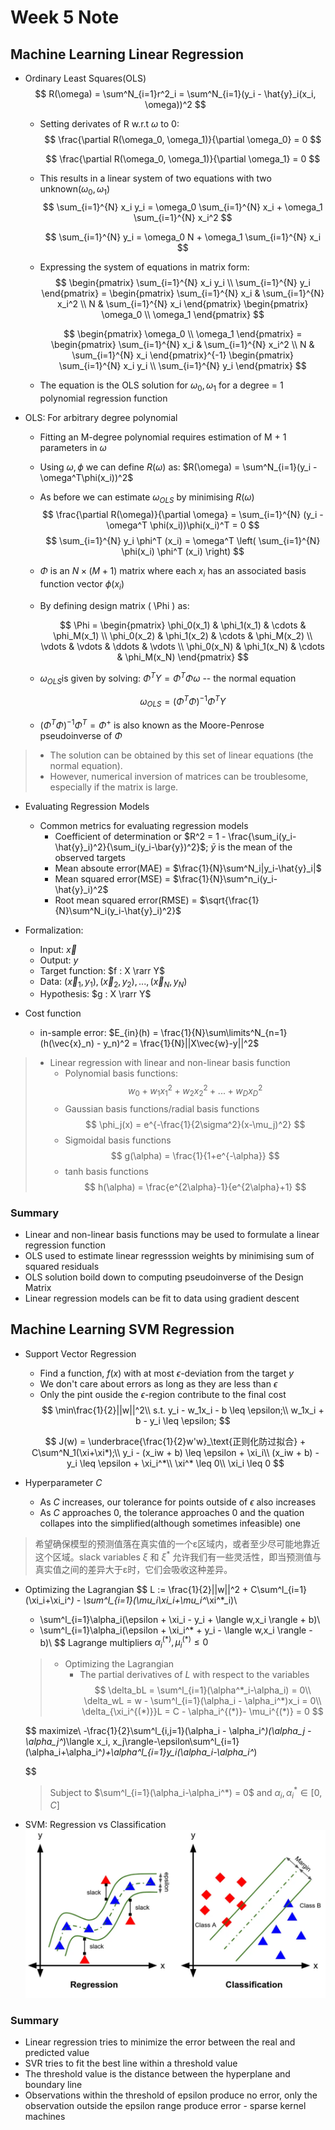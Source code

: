 # Week 5 Note

## Machine Learning Linear Regression

- Ordinary Least Squares(OLS)
  $$
    R(\omega) = \sum^N_{i=1}r^2_i = \sum^N_{i=1}(y_i - \hat{y}_i(x_i, \omega))^2
  $$
  - Setting derivates of R w.r.t $\omega$ to 0:
    $$
    \frac{\partial R(\omega_0, \omega_1)}{\partial \omega_0} = 0
    $$

    $$
    \frac{\partial R(\omega_0, \omega_1)}{\partial \omega_1} = 0
    $$

  - This results in a linear system of two equations with two unknown($\omega_0, \omega_1$)
    $$
    \sum_{i=1}^{N} x_i y_i = \omega_0 \sum_{i=1}^{N} x_i + \omega_1 \sum_{i=1}^{N} x_i^2
    $$

    $$
    \sum_{i=1}^{N} y_i = \omega_0 N + \omega_1 \sum_{i=1}^{N} x_i
    $$

  - Expressing the system of equations in matrix form:
    $$
    \begin{pmatrix}
    \sum_{i=1}^{N} x_i y_i \\
    \sum_{i=1}^{N} y_i
    \end{pmatrix} = 
    \begin{pmatrix}
    \sum_{i=1}^{N} x_i & \sum_{i=1}^{N} x_i^2 \\
    N & \sum_{i=1}^{N} x_i
    \end{pmatrix}
    \begin{pmatrix}
    \omega_0 \\
    \omega_1
    \end{pmatrix}
    $$

    $$
    \begin{pmatrix}
    \omega_0 \\
    \omega_1
    \end{pmatrix} = 
    \begin{pmatrix}
    \sum_{i=1}^{N} x_i & \sum_{i=1}^{N} x_i^2 \\
    N & \sum_{i=1}^{N} x_i
    \end{pmatrix}^{-1}
    \begin{pmatrix}
    \sum_{i=1}^{N} x_i y_i \\
    \sum_{i=1}^{N} y_i
    \end{pmatrix}
    $$
  
  - The equation is the OLS solution for $\omega_0, \omega_1$ for a degree = 1 polynomial regression function

- OLS: For arbitrary degree polynomial
  - Fitting an M-degree polynomial requires estimation of M + 1 parameters in $\omega$
  - Using $\omega, \phi$ we can define $R(\omega)$ as: $R(\omega) = \sum^N_{i=1}(y_i - \omega^T\phi(x_i))^2$
  - As before we can estimate $\omega_{OLS}$ by minimising $R(\omega)$
    $$
    \frac{\partial R(\omega)}{\partial \omega} = \sum_{i=1}^{N} (y_i - \omega^T \phi(x_i))\phi(x_i)^T = 0
    $$
    $$
    \sum_{i=1}^{N} y_i \phi^T (x_i) = \omega^T \left( \sum_{i=1}^{N} \phi(x_i) \phi^T (x_i) \right)
    $$
  - $\Phi \text{ is an } N \times (M+1) \text{ matrix where each } x_i \text{ has an associated basis function vector } \phi(x_i)$

  - By defining design matrix \( \Phi \) as:

    $$
    \Phi = \begin{pmatrix}
    \phi_0(x_1) & \phi_1(x_1) & \cdots & \phi_M(x_1) \\
    \phi_0(x_2) & \phi_1(x_2) & \cdots & \phi_M(x_2) \\
    \vdots & \vdots & \ddots & \vdots \\
    \phi_0(x_N) & \phi_1(x_N) & \cdots & \phi_M(x_N)
    \end{pmatrix}
    $$

  - $\omega_{OLS}$is given by solving: $\Phi^T Y = \Phi^T \Phi \omega$ -- the normal equation

    $$
    \omega_{OLS} = (\Phi^T \Phi)^{-1} \Phi^T Y
    $$

  - $(\Phi^T \Phi)^{-1} \Phi^T = \Phi^+$ is also known as the Moore-Penrose pseudoinverse of $\Phi$

> - The solution can be obtained by this set of linear equations (the normal equation).
> - However, numerical inversion of matrices can be troublesome, especially if the matrix is large.


- Evaluating Regression Models
  - Common metrics for evaluating regression models
    - Coefficient of determination or $R^2 = 1 - \frac{\sum_i(y_i-\hat{y}_i)^2}{\sum_i(y_i-\bar{y})^2}$; $\bar{y}$ is the mean of the observed targets
    - Mean absoute error(MAE) = $\frac{1}{N}\sum^N_i|y_i-\hat{y}_i|$
    - Mean squared error(MSE) = $\frac{1}{N}\sum^n_i(y_i-\hat{y}_i)^2$
    - Root mean squared error(RMSE) = $\sqrt{\frac{1}{N}\sum^N_i(y_i-\hat{y}_i)^2}$

- Formalization:
  - Input: $\vec{x}$
  - Output: $y$
  - Target function: $f : X \rarr Y$
  - Data: $(\vec{x}_1, y_1), (\vec{x}_2, y_2), ...,(\vec{x}_N, y_N)$
  - Hypothesis: $g : X \rarr Y$
- Cost function
  - in-sample error: $E_{in}(h) =  \frac{1}{N}\sum\limits^N_{n=1}(h(\vec{x}_n) - y_n)^2 = \frac{1}{N}||X\vec{w}-y||^2$

> - Linear regression with linear and non-linear basis function
>   - Polynomial basis functions:
>     $$
>       w_0+w_1x^2_1+w_2x_2^2+...+w_Dx^2_D
>     $$
>   - Gaussian basis functions/radial basis functions
>     $$
>       \phi_j(x) = e^{-\frac{1}{2\sigma^2}(x-\mu_j)^2}
>     $$
>   - Sigmoidal basis functions
>     $$
>       g(\alpha) = \frac{1}{1+e^{-\alpha}}
>     $$
>   - tanh basis functions
>     $$
>       h(\alpha) = \frac{e^{2\alpha}-1}{e^{2\alpha}+1}
>     $$

### Summary

- Linear and non-linear basis functions may be used to formulate a linear regression function
- OLS used to estimate linear regresssion weights by minimising sum of squared residuals
- OLS solution boild down to computing pseudoinverse of the Design Matrix
- Linear regression models can be fit to data using gradient descent

## Machine Learning SVM Regression

- Support Vector Regression
  - Find a function, $f(x)$ with at most $\epsilon$-deviation from the target $y$
  - We don't care about errors as long as they are less than $\epsilon$
  - Only the pint ouside the $\epsilon$-region contribute to the final cost
  $$
    \min\frac{1}{2}||w||^2\\
    s.t. y_i - w_1x_i - b \leq \epsilon;\\
    w_1x_i + b - y_i \leq \epsilon;
  $$

  $$
    J(w) = \underbrace{\frac{1}{2}w'w}_\text{正则化防过拟合} + C\sum^N_1(\xi+\xi*);\\
    y_i - (x_iw + b) \leq \epsilon + \xi_i\\
    (x_iw + b) - y_i \leq \epsilon + \xi_i^*\\
    \xi^* \leq 0\\
    \xi_i \leq 0
  $$

- Hyperparameter $C$
  - As $C$ increases, our tolerance for points outside of $\epsilon$ also increases
  - As $C$ approaches 0, the tolerance approaches 0 and the quation collapes into the simplified(although sometimes infeasible) one

> 希望确保模型的预测值落在真实值的一个ε区域内，或者至少尽可能地靠近这个区域。slack variables $\xi$ 和 $\xi^*$ 允许我们有一些灵活性，即当预测值与真实值之间的差异大于ε时，它们会吸收这种差异。

- Optimizing the Lagrangian
  $$
    L := \frac{1}{2}||w||^2 + C\sum^l_{i=1}(\xi_i+\xi_i^*) - \sum^l_{i=1}(\mu_i\xi_i+\mu_i^*\xi^*_i)\\
    - \sum^l_{i=1}\alpha_i(\epsilon + \xi_i - y_i + \langle w,x_i \rangle + b)\\
    - \sum^l_{i=1}\alpha_i(\epsilon + \xi_i^* + y_i - \langle w,x_i \rangle - b)\\
  $$
  Lagrange multipliers $\alpha_i^{(*)}, \mu_i^{(*)} \leq 0$
  > - Optimizing the Lagrangian
  >   - The partial derivatives of $L$ with respect to the variables
  >   $$
  >     \delta_bL = \sum^l_{i=1}(\alpha^*_i-\alpha_i) = 0\\
  >     \delta_wL = w - \sum^l_{i=1}(\alpha_i - \alpha_i^*)x_i = 0\\
  >     \delta_{\xi_i^{(*)}}L = C - \alpha_i^{(*)}- \mu_i^{(*)} = 0
  >   $$

  $$
    maximize\\
      -\frac{1}{2}\sum^l_{i,j=1}(\alpha_i - \alpha_i^*)(\alpha_j - \alpha_j^*)\langle x_i, x_j\rangle-\epsilon\sum^l_{i=1}(\alpha_i+\alpha_i^*)+\alpha^l_{i=1}y_i(\alpha_i-\alpha_i^*)

  $$
  > Subject to $\sum^l_{i=1}(\alpha_i-\alpha_i^*) = 0$ and $\alpha_i, \alpha_i^* \in [0, C]$

- SVM: Regression vs Classification  
  ![](./images/SVM.png)

### Summary

- Linear regression tries to minimize the error between the real and predicted value
- SVR tries to fit the best line within a threshold value
- The threshold value is the distance between the hyperplane and boundary line
- Observations within the threshold of epsilon produce no error, only the observation outside the epsilon range produce error - sparse kernel machines